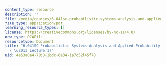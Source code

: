 ```yaml
---
content_type: resource
description: ''
file: /media/courses/6-041sc-probabilistic-systems-analysis-and-applied-probability-fall-2013/4a53a0a478c81bdc6e341a7c52f45f78_MIT6_041SCF13_lec17_300k.pdf
file_type: application/pdf
learning_resource_types: []
license: https://creativecommons.org/licenses/by-nc-sa/4.0/
ocw_type: OCWFile
resourcetype: Document
title: "6.041SC Probabilistic Systems Analysis and Applied Probability, Fall 2013Transcript\
  \ \u2013 Lecture 17"
uid: 4a53a0a4-78c8-1bdc-6e34-1a7c52f45f78
---
```

